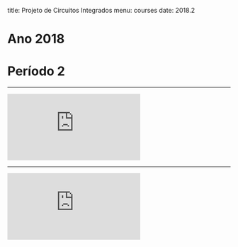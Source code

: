 title: Projeto de Circuitos Integrados
menu: courses
date: 2018.2

# Ano 2018
# Período 2

---

<div class="videoWrapper">
    <!-- Copy & Pasted from YouTube -->
	<iframe src="https://www.youtube.com/embed/rUQT6c1pqMk" frameborder="0" allow="autoplay; encrypted-media" allowfullscreen></iframe>
</div>

---

<div class="videoWrapper">
    <!-- Copy & Pasted from YouTube -->
	<iframe src="https://www.youtube.com/embed/MK8FGIqITEI" frameborder="0" allow="autoplay; encrypted-media" allowfullscreen></iframe>
</div>
